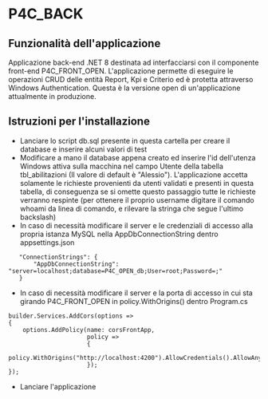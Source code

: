 # P4C_BACK
## Funzionalità dell'applicazione
Applicazione back-end .NET 8 destinata ad interfacciarsi con il componente front-end P4C_FRONT_OPEN.
L'applicazione permette di eseguire le operazioni CRUD delle entità Report, Kpi e Criterio ed è protetta attraverso Windows Authentication.
Questa è la versione open di un'applicazione attualmente in produzione.

## Istruzioni per l'installazione
- Lanciare lo script db.sql presente in questa cartella per creare il database e inserire alcuni valori di test
- Modificare a mano il database appena creato ed inserire l'id dell'utenza Windows attiva sulla macchina nel campo Utente della tabella tbl_abilitazioni (Il valore di default è "Alessio"). L'applicazione accetta solamente le richieste provenienti da utenti validati e presenti in questa tabella, di conseguenza se si omette questo passaggio tutte le richieste verranno respinte (per ottenere il proprio username digitare il comando whoami da linea di comando, e rilevare la stringa che segue l'ultimo backslash)
- In caso di necessità modificare il server e le credenziali di accesso alla propria istanza MySQL nella AppDbConnectionString dentro appsettings.json
``` "AllowedHosts": "*",
   "ConnectionStrings": {
       "AppDbConnectionString": "server=localhost;database=P4C_OPEN_db;User=root;Password=;"
   }
```
- In caso di necessità modificare il server e la porta di accesso in cui sta girando P4C_FRONT_OPEN in policy.WithOrigins() dentro Program.cs
```
builder.Services.AddCors(options =>
{
    options.AddPolicy(name: corsFrontApp,
                      policy =>
                      {
                          policy.WithOrigins("http://localhost:4200").AllowCredentials().AllowAnyMethod().AllowAnyHeader();
                      });
});
```
- Lanciare l'applicazione
